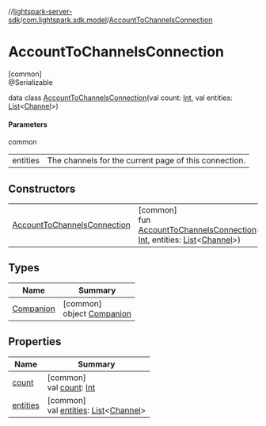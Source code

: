 //[lightspark-server-sdk](../../../index.md)/[com.lightspark.sdk.model](../index.md)/[AccountToChannelsConnection](index.md)

# AccountToChannelsConnection

[common]\
@Serializable

data class [AccountToChannelsConnection](index.md)(val count: [Int](https://kotlinlang.org/api/latest/jvm/stdlib/kotlin/-int/index.html), val entities: [List](https://kotlinlang.org/api/latest/jvm/stdlib/kotlin.collections/-list/index.html)&lt;[Channel](../-channel/index.md)&gt;)

#### Parameters

common

| | |
|---|---|
| entities | The channels for the current page of this connection. |

## Constructors

| | |
|---|---|
| [AccountToChannelsConnection](-account-to-channels-connection.md) | [common]<br>fun [AccountToChannelsConnection](-account-to-channels-connection.md)(count: [Int](https://kotlinlang.org/api/latest/jvm/stdlib/kotlin/-int/index.html), entities: [List](https://kotlinlang.org/api/latest/jvm/stdlib/kotlin.collections/-list/index.html)&lt;[Channel](../-channel/index.md)&gt;) |

## Types

| Name | Summary |
|---|---|
| [Companion](-companion/index.md) | [common]<br>object [Companion](-companion/index.md) |

## Properties

| Name | Summary |
|---|---|
| [count](count.md) | [common]<br>val [count](count.md): [Int](https://kotlinlang.org/api/latest/jvm/stdlib/kotlin/-int/index.html) |
| [entities](entities.md) | [common]<br>val [entities](entities.md): [List](https://kotlinlang.org/api/latest/jvm/stdlib/kotlin.collections/-list/index.html)&lt;[Channel](../-channel/index.md)&gt; |
